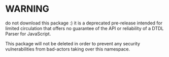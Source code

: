 # WARNING
do not download this package :) it is a deprecated pre-release intended for limited circulation that offers no guarantee of the API or reliability of a DTDL Parser for JavaScript.

This package will not be deleted in order to prevent any security vulnerabilities from bad-actors taking over this namespace.
